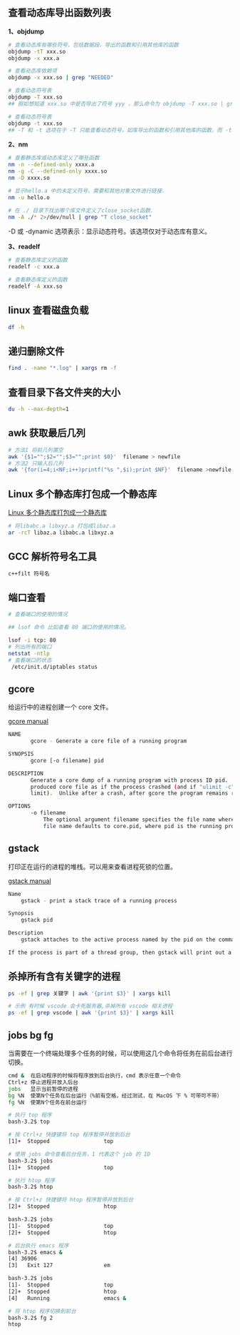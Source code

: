 ## 查看动态库导出函数列表

**1、objdump**

``` bash
# 查看动态库有哪些符号，包括数据段、导出的函数和引用其他库的函数
objdump -tT xxx.so
objdump -x xxx.a

# 查看动态库依赖项
objdump -x xxx.so | grep "NEEDED" 

# 查看动态符号表
objdump -T xxx.so
## 假如想知道 xxx.so 中是否导出了符号 yyy ，那么命令为 objdump -T xxx.so | grep "yyy" 。

# 查看动态符号表
objdump -t xxx.so
## -T 和 -t 选项在于 -T 只能查看动态符号，如库导出的函数和引用其他库的函数，而 -t 可以查看所有的符号，包括数据段的符号。
```

**2、nm**

``` bash
# 查看静态库或动态库定义了哪些函数
nm -n --defined-only xxxx.a
nm -g -C --defined-only xxxx.so
nm -D xxxx.so

# 显示hello.a 中的未定义符号，需要和其他对象文件进行链接.
nm -u hello.o

# 在 ./ 目录下找出哪个库文件定义了close_socket函数. 
nm -A ./* 2>/dev/null | grep "T close_socket"
```

-D 或 -dynamic 选项表示：显示动态符号。该选项仅对于动态库有意义。

**3、readelf**

```bash
# 查看静态库定义的函数
readelf -c xxx.a

# 查看静态库定义的函数
readelf -A xxx.so 
```

## linux 查看磁盘负载

```bash
df -h
```

## 递归删除文件

```bash
find . -name "*.log" | xargs rm -f
```

## 查看目录下各文件夹的大小

```bash
du -h --max-depth=1
```

## awk 获取最后几列

```bash
# 方法1 将前几列置空
awk '{$1="";$2="";$3="";print $0}'  filename > newfile
# 方法2 只输入后几列
awk '{for(i=4;i<NF;i++)printf("%s ",$i);print $NF}'  filename >newfile
```

## Linux 多个静态库打包成一个静态库

[Linux 多个静态库打包成一个静态库](https://blog.csdn.net/listener51/article/details/104400299)

``` bash
# 将libabc.a libxyz.a 打包成libaz.a
ar -rcT libaz.a libabc.a libxyz.a
```

## GCC 解析符号名工具

``` bash
c++filt 符号名
```

## 端口查看

``` bash
# 查看端口的使用的情况

## lsof 命令 比如查看 80 端口的使用的情况。

lsof -i tcp: 80
# 列出所有的端口
netstat -ntlp
# 查看端口的状态
 /etc/init.d/iptables status
```

## gcore

给运行中的进程创建一个 core 文件。

[gcore manual](https://www.linux.org/docs/man1/gcore.html)

``` bash
NAME
       gcore - Generate a core file of a running program

SYNOPSIS
       gcore [-o filename] pid

DESCRIPTION
       Generate a core dump of a running program with process ID pid.  Produced file is equivalent to a kernel
       produced core file as if the process crashed (and if "ulimit -c" were used to set up an appropriate core dump
       limit).  Unlike after a crash, after gcore the program remains running without any change.

OPTIONS
       -o filename
           The optional argument filename specifies the file name where to put the core dump.  If not specified, the
           file name defaults to core.pid, where pid is the running program process ID.
```



## gstack

打印正在运行的进程的堆栈。可以用来查看进程死锁的位置。

[gstack manual](https://linux.die.net/man/1/gstack)

```bash
Name
	gstack - print a stack trace of a running process

Synopsis
	gstack pid

Description
	gstack attaches to the active process named by the pid on the command line, and prints out an execution stack trace. If ELF symbols exist in the binary (usually the case unless you have run strip(1)), then symbolic addresses are printed as well.

If the process is part of a thread group, then gstack will print out a stack trace for each of the threads in the group.
```

## 杀掉所有含有关键字的进程

```bash
ps -ef | grep 关键字 | awk '{print $3}' | xargs kill

# 示例 有时候 vscode 会卡死服务器,杀掉所有 vscode 相关进程
ps -ef | grep vscode | awk '{print $3}' | xargs kill
```


## jobs bg fg

当需要在一个终端处理多个任务的时候，可以使用这几个命令将任务在前后台进行切换。

```bash
cmd &  在启动程序的时候将程序放到后台执行，cmd 表示任意一个命令
Ctrl+z 停止进程并放入后台
jobs   显示当前暂停的进程
bg %N  使第N个任务在后台运行（%前有空格，经过测试，在 MacOS 下 % 可带可不带）
fg %N  使第N个任务在前台运行
```



```bash
# 执行 top 程序
bash-3.2$ top

# 按 Ctrl+z 快捷键将 top 程序暂停并放到后台
[1]+  Stopped                 top

# 使用 jobs 命令查看后台任务，1 代表这个 job 的 ID
bash-3.2$ jobs
[1]+  Stopped                 top

# 执行 htop 程序
bash-3.2$ htop

# 按 Ctrl+z 快捷键将 htop 程序暂停并放到后台
[2]+  Stopped                 htop

bash-3.2$ jobs
[1]-  Stopped                 top
[2]+  Stopped                 htop

# 后台执行 emacs 程序
bash-3.2$ emacs &
[4] 36906
[3]   Exit 127                em

bash-3.2$ jobs
[1]-  Stopped                 top
[2]+  Stopped                 htop
[4]   Running                 emacs &

# 将 htop 程序切换到前台
bash-3.2$ fg 2
htop
```

